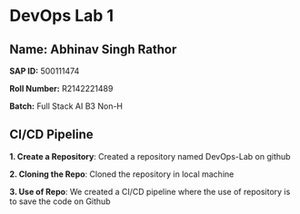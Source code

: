 # DevOps Lab 1

## Name: Abhinav Singh Rathor
**SAP ID:** 500111474

**Roll Number:** R2142221489

**Batch:** Full Stack AI B3 Non-H

## CI/CD Pipeline

**1. Create a Repository**: Created a repository named DevOps-Lab on github

**2. Cloning the Repo**: Cloned the repository in local machine

**3. Use of Repo**: We created a CI/CD pipeline where the use of repository is to save the code on Github